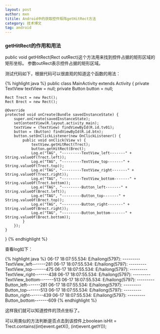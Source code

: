 ```yaml
---
layout: post
author: mxn
titile: Android中的获取控件矩阵getHitRect方法
category: 技术博文
tag: android
---
```


### getHitRect的作用和用法

public  void getHitRect(Rect outRect)这个方法用来找到控件占据的矩形区域的矩形坐标。
参数outRect表示控件占据的矩形区域。

测试代码如下，根据代码可以很直观的知道这个函数的用法：

  {% highlight java  %}
public class MainActivity extends Activity {
    private TextView textView = null;
    private Button button = null;

    Rect Trect = new Rect();
    Rect Brect = new Rect();

    @Override
    protected void onCreate(Bundle savedInstanceState) {
        super.onCreate(savedInstanceState);
        setContentView(R.layout.activity_main);
        textView = (TextView) findViewById(R.id.tv01);
        button = (Button) findViewById(R.id.btn);
        button.setOnClickListener(new OnClickListener() {
            public void onClick(View v) {
                textView.getHitRect(Trect);
                button.getHitRect(Brect);
                Log.e("TAG", "---------TextView_left-------" + String.valueOf(Trect.left));
                Log.e("TAG", "---------TextView_top-------" + String.valueOf(Trect.top));
                Log.e("TAG", "---------TextView_right-------" + String.valueOf(Trect.right));
                Log.e("TAG", "---------TextView_bottom-------" + String.valueOf(Trect.bottom));
                Log.e("TAG", "---------Button_left-------" + String.valueOf(Brect.left));
                Log.e("TAG", "---------Button_top-------" + String.valueOf(Brect.top));
                Log.e("TAG", "---------Button_right-------" + String.valueOf(Brect.right));
                Log.e("TAG", "---------Button_bottom-------" + String.valueOf(Brect.bottom));
            }
        });
    }
}
     {% endhighlight %}

<!-- more -->

查看log如下：

  {% highlight java  %}
06-17 18:07:55.534: E/hailong(5797): ---------TextView_left-------281
06-17 18:07:55.534: E/hailong(5797): ---------TextView_top-------475
06-17 18:07:55.534: E/hailong(5797): ---------TextView_right-------438
06-17 18:07:55.534: E/hailong(5797): ---------TextView_bottom-------513
06-17 18:07:55.534: E/hailong(5797): ---------Button_left-------281
06-17 18:07:55.534: E/hailong(5797): ---------Button_top-------513
06-17 18:07:55.534: E/hailong(5797): ---------Button_right-------439
06-17 18:07:55.534: E/hailong(5797): ---------Button_bottom-------609
     {% endhighlight %}

这样我们就可以知道控件的顶点坐标了。

可以用类似的方法判断是否点击到该控件上boolean isHit = Trect.contains((int)event.getX(), (int)event.getY());



